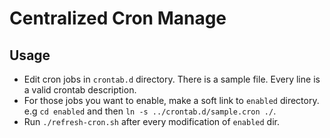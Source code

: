 # Centralized Cron Manage

## Usage

   * Edit cron jobs in `crontab.d` directory. 
   There is a sample file. 
   Every line is a valid crontab description. 
   * For those jobs you want to enable, make a 
   soft link to `enabled` directory. 
   e.g `cd enabled` and then `ln -s ../crontab.d/sample.cron ./`.
   * Run `./refresh-cron.sh` after every modification of `enabled` dir.

